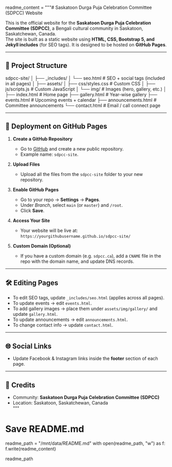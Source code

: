 readme_content = """# Saskatoon Durga Puja Celebration Committee (SDPCC) Website

This is the official website for the **Saskatoon Durga Puja Celebration Committee (SDPCC)**, a Bengali cultural community in Saskatoon, Saskatchewan, Canada.  
The site is built as a static website using **HTML, CSS, Bootstrap 5, and Jekyll includes** (for SEO tags). It is designed to be hosted on **GitHub Pages**.

---

## 📂 Project Structure

sdpcc-site/
│
├── _includes/
│ └── seo.html # SEO + social tags (included in all pages)
│
├── assets/
│ ├── css/styles.css # Custom CSS
│ ├── js/scripts.js # Custom JavaScript
│ └── img/ # Images (hero, gallery, etc.)
│
├── index.html # Home page
├── gallery.html # Year-wise gallery
├── events.html # Upcoming events + calendar
├── announcements.html # Committee announcements
└── contact.html # Email / call connect page



---

## 🚀 Deployment on GitHub Pages

1. **Create a GitHub Repository**
   - Go to [GitHub](https://github.com) and create a new public repository.  
   - Example name: `sdpcc-site`.

2. **Upload Files**
   - Upload all the files from the `sdpcc-site` folder to your new repository.

3. **Enable GitHub Pages**
   - Go to your repo → **Settings** → **Pages**.  
   - Under *Branch*, select `main` (or `master`) and `/root`.  
   - Click **Save**.

4. **Access Your Site**
   - Your website will be live at:  
     `https://yourgithubusername.github.io/sdpcc-site/`

5. **Custom Domain (Optional)**
   - If you have a custom domain (e.g. `sdpcc.ca`), add a `CNAME` file in the repo with the domain name, and update DNS records.

---

## 🛠 Editing Pages

- To edit SEO tags, update `_includes/seo.html` (applies across all pages).  
- To update events → edit `events.html`.  
- To add gallery images → place them under `assets/img/gallery/` and update `gallery.html`.  
- To update announcements → edit `announcements.html`.  
- To change contact info → update `contact.html`.

---

## 🌐 Social Links

- Update Facebook & Instagram links inside the **footer** section of each page.  

---

## 👥 Credits

- Community: **Saskatoon Durga Puja Celebration Committee (SDPCC)**  
- Location: Saskatoon, Saskatchewan, Canada  
"""

# Save README.md
readme_path = "/mnt/data/README.md"
with open(readme_path, "w") as f:
    f.write(readme_content)

readme_path
